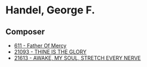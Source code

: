 # Handel, George F.

## Composer

- [611 - Father Of Mercy](/hymns/611.md)
- [21093 - THINE IS THE GLORY](/hymns/21093.md)
- [21613 - AWAKE, MY SOUL, STRETCH EVERY NERVE](/hymns/21613.md)

